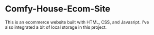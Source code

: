 # Comfy-House-Ecom-Site
 This is an ecommerce website built with HTML, CSS, and Javasript. I've also integrated a bit of local storage in this project.
